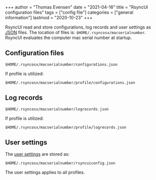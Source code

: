 +++
author = "Thomas Evensen"
date = "2021-04-16"
title =  "RsyncUI configuration files"
tags = ["config file"]
categories = ["general information"]
lastmod = "2020-10-23"
+++

RsyncUI read and store configurations, log records and user settings as [JSON](https://en.wikipedia.org/wiki/JSON) files. The location of files is: `$HOME/.rsyncosx/macserialnumber`. RsyncUI evaluates the computer mac serial number at startup. 

## Configuration files

`$HOME/.rsyncosx/macserialnumber/configurations.json`

If profile is utilized:

`$HOME/.rsyncosx/macserialnumber/profile/configurations.json`

## Log records

`$HOME/.rsyncosx/macserialnumber/logrecords.json`

If profile is utilized:

`$HOME/.rsyncosx/macserialnumber/profile/logrecords.json`

## User settings

The [user settings](/post/settings/) are stored as:

`$HOME/.rsyncosx/macserialnumber/rsyncuiconfig.json`

The user settings applies to all profiles.
